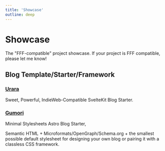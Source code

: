 ```yaml
---
title: 'Showcase'
outline: deep
---
```


# Showcase

The "FFF-compatible" project showcase. If your project is FFF compatible, please let me know!

## Blog Template/Starter/Framework

### [Urara](https://github.com/importantimport/urara) <Badge type="warning" text="importantimport" />

Sweet, Powerful, IndieWeb-Compatible SvelteKit Blog Starter.

### [Gumori](https://github.com/importantimport/gumori) <Badge type="warning" text="importantimport" />

Minimal Stylesheets Astro Blog Starter,

Semantic HTML + Microformats/OpenGraph/Schema.org + the smallest possible default stylesheet for designing your own blog or pairing it with a classless CSS framework.
